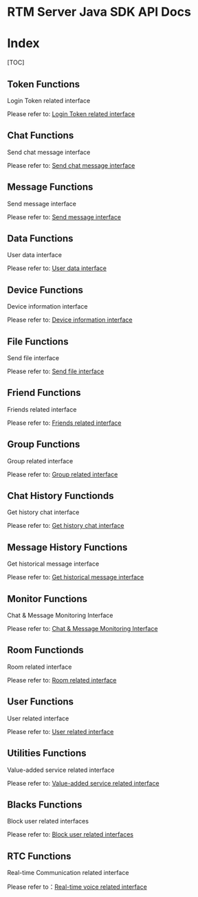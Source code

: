 # RTM Server Java SDK API Docs

# Index

[TOC]
## Token Functions

Login Token related interface

Please refer to: [Login Token related interface](TokenAPI.md)


## Chat Functions

Send chat message interface

Please refer to: [Send chat message interface](ChatAPI.md)


## Message Functions

Send message interface

Please refer to: [Send message interface](MessageAPI.md)


## Data Functions

User data interface

Please refer to: [User data interface](DataAPI.md)


## Device Functions

Device information interface

Please refer to: [Device information interface](DeviceAPI.md)


## File Functions

Send file interface

Please refer to: [Send file interface](FileAPI.md)


## Friend Functions

Friends related interface

Please refer to: [Friends related interface](FriendAPI.md)


## Group Functions

Group related interface

Please refer to: [Group related interface](GroupAPI.md)


## Chat History Functionds

Get history chat interface

Please refer to: [Get history chat interface](HistoryChatAPI.md)


## Message History Functions

Get historical message interface

Please refer to: [Get historical message interface](HistoryMessageAPI.md)


## Monitor Functions

Chat & Message Monitoring Interface

Please refer to: [Chat & Message Monitoring Interface](ListeningAPI.md)


## Room Functionds

Room related interface

Please refer to: [Room related interface](RoomAPI.md)


## User Functions

User related interface

Please refer to: [User related interface](UserAPI.md)


## Utilities Functions

Value-added service related interface

Please refer to: [Value-added service related interface](UtilitiesAPI.md)


## Blacks Functions

Block user related interfaces

Please refer to: [Block user related interfaces](BlacklistAPI.md)

## RTC Functions

Real-time Communication related interface

Please refer to：[Real-time voice related interface](RTCAPI.md)